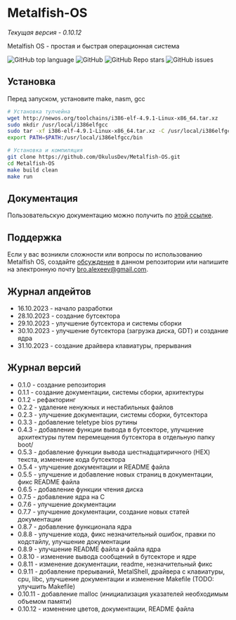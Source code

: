 # Metalfish-OS

*Текущая версия - 0.10.12*

Metalfish OS - простая и быстрая операционная система

![GitHub top language](https://img.shields.io/github/languages/top/OkulusDev/Metalfish-OS)
![GitHub](https://img.shields.io/github/license/OkulusDev/Metalfish-OS)
![GitHub Repo stars](https://img.shields.io/github/stars/OkulusDev/Metalfish-OS)
![GitHub issues](https://img.shields.io/github/issues/OkulusDev/Metalfish-OS)

## Установка

Перед запуском, установите make, nasm, gcc

```bash
# Установка тулчейна
wget http://newos.org/toolchains/i386-elf-4.9.1-Linux-x86_64.tar.xz
sudo mkdir /usr/local/i386elfgcc
sudo tar -xf i386-elf-4.9.1-Linux-x86_64.tar.xz -C /usr/local/i386elfgcc --strip-components=1
export PATH=$PATH:/usr/local/i386elfgcc/bin

# Установка и компиляция
git clone https://github.com/OkulusDev/Metalfish-OS.git
cd Metalfish-OS
make build clean
make run
```

## Документация
Пользовательскую документацию можно получить по [этой ссылке](./docs/ru/index.md).

[Релизы программы]: https://github.com/OkulusDev/Oxygen/releases

## Поддержка
Если у вас возникли сложности или вопросы по использованию Metalfish OS, создайте 
[обсуждение](https://github.com/OkulusDev/Metalfish-OS/issues/new/choose) в данном репозитории или напишите на электронную почту <bro.alexeev@gmail.com>.

## Журнал апдейтов

 + 16.10.2023 - начало разработки
 + 28.10.2023 - создание бутсектора
 + 29.10.2023 - улучшение бутсектора и системы сборки
 + 30.10.2023 - улучшение бутсектора (загрузка диска, GDT) и создание ядра
 + 31.10.2023 - создание драйвера клавиатуры, прерывания

## Журнал версий

 + 0.1.0 - создание репозитория
 + 0.1.1 - создание документации, системы сборки, архитектуры
 + 0.1.2 - рефакторинг
 + 0.2.2 - удаление ненужных и нестабильных файлов
 + 0.2.3 - улучшение документации, системы сборки, бутсектора
 + 0.3.3 - добавление teletype bios рутины
 + 0.4.3 - добавление функции вывода в бутсекторе, улучшение архитектуры путем перемещения бутсектора в отдельную папку boot/
 + 0.5.3 - добавление функции вывода шестнадцатиричного (HEX) текста, изменение кода бутсектора
 + 0.5.4 - улучшение документации и README файла
 + 0.5.5 - улучшение и добавление новых страниц в документации, фикс README файла
 + 0.6.5 - добавление функции чтения диска
 + 0.7.5 - добавление ядра на C
 + 0.7.6 - улучшение документации
 + 0.7.7 - улучшение документации, создание новых статей документации
 + 0.8.7 - добавление функционала ядра
 + 0.8.8 - улучшение кода, фикс незначительный ошибок, правки по кодстайлу, улучшение документации
 + 0.8.9 - улучшение README файла и файла ядра
 + 0.8.10 - изменение вывода сообщений в бутсекторе и ядре
 + 0.8.11 - изменение документации, readme, незначительный фикс
 + 0.9.11 - добавление прерываний, MetalShell, драйвера с клавиатуры, cpu, libc, улучшение документации и изменение Makefile (TODO: улучшить Makefile)
 + 0.10.11 - добавление malloc (инициализация указателей необходимым объемом памяти)
 + 0.10.12 - изменение цветов, документации, README файла
